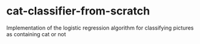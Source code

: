 # cat-classifier-from-scratch
Implementation of the logistic regression algorithm for classifying pictures as containing cat or not
